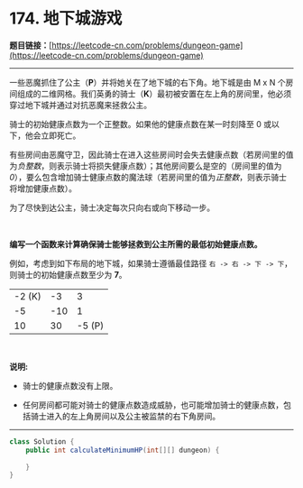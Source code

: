 # 174. 地下城游戏

**题目链接：**[https://leetcode-cn.com/problems/dungeon-game](https://leetcode-cn.com/problems/dungeon-game)

---

<div class="content__1Y2H">
 <div class="notranslate">
  <p>一些恶魔抓住了公主（<strong>P</strong>）并将她关在了地下城的右下角。地下城是由&nbsp;M x N 个房间组成的二维网格。我们英勇的骑士（<strong>K</strong>）最初被安置在左上角的房间里，他必须穿过地下城并通过对抗恶魔来拯救公主。</p> 
  <p>骑士的初始健康点数为一个正整数。如果他的健康点数在某一时刻降至 0 或以下，他会立即死亡。</p> 
  <p>有些房间由恶魔守卫，因此骑士在进入这些房间时会失去健康点数（若房间里的值为<em>负整数</em>，则表示骑士将损失健康点数）；其他房间要么是空的（房间里的值为 <em>0</em>），要么包含增加骑士健康点数的魔法球（若房间里的值为<em>正整数</em>，则表示骑士将增加健康点数）。</p> 
  <p>为了尽快到达公主，骑士决定每次只向右或向下移动一步。</p> 
  <p>&nbsp;</p> 
  <p><strong>编写一个函数来计算确保骑士能够拯救到公主所需的最低初始健康点数。</strong></p> 
  <p>例如，考虑到如下布局的地下城，如果骑士遵循最佳路径 <code>右 -&gt; 右 -&gt; 下 -&gt; 下</code>，则骑士的初始健康点数至少为 <strong>7</strong>。</p> 
  <table class="dungeon"> 
   <tbody>
    <tr> 
     <td>-2 (K)</td> 
     <td>-3</td> 
     <td>3</td> 
    </tr> 
    <tr> 
     <td>-5</td> 
     <td>-10</td> 
     <td>1</td> 
    </tr> 
    <tr> 
     <td>10</td> 
     <td>30</td> 
     <td>-5 (P)</td> 
    </tr> 
   </tbody>
  </table> 
  <p>&nbsp;</p> 
  <p><strong>说明:</strong></p> 
  <ul> 
   <li> <p>骑士的健康点数没有上限。</p> </li> 
   <li>任何房间都可能对骑士的健康点数造成威胁，也可能增加骑士的健康点数，包括骑士进入的左上角房间以及公主被监禁的右下角房间。</li> 
  </ul>
 </div>
</div>

---

```java
class Solution {
    public int calculateMinimumHP(int[][] dungeon) {
        
    }
}
```